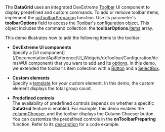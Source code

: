 The **DataGrid** uses an integrated DevExtreme [Toolbar](/Demos/WidgetsGallery/Demo/Toolbar/Overview/) UI component to display predefined and custom commands. To add or remove toolbar items, implement the [onToolbarPreparing](/Documentation/ApiReference/UI_Widgets/dxDataGrid/Configuration/#onToolbarPreparing) function. Use its parameter's **toolbarOptions** field to access the [Toolbar's configuration](/Documentation/ApiReference/UI_Widgets/dxToolbar/Configuration/) object. This object includes the command collection: the **toolbarOptions**.[items](/Documentation/ApiReference/UI_Widgets/dxToolbar/Configuration/items/) array.

This demo illustrates how to add the following items to the toolbar:

- **DevExtreme UI components**        
Specify a [UI component](/Documentation/ApiReference/UI_Widgets/dxToolbar/Configuration/items/#UI component) that you want to add and its [options](/Documentation/ApiReference/UI_Widgets/dxToolbar/Configuration/items/#options). In this demo, we extended the toolbar's item collection with a [Button](/Demos/WidgetsGallery/Demo/Button/PredefinedTypes/) and a [SelectBox](/Demos/WidgetsGallery/Demo/SelectBox/Overview/).

- **Custom elements**       
Specify a [template](/Documentation/ApiReference/UI_Widgets/dxToolbar/Configuration/items/#template) for your custom element. In this demo, the custom element displays the total group count.

- **Predefined controls**        
The availability of predefined controls depends on whether a specific **DataGrid** feature is enabled. For example, this demo enables the [columnChooser](/Documentation/ApiReference/UI_Widgets/dxDataGrid/Configuration/columnChooser/), and the toolbar displays the Column Chooser button. You can customize the predefined controls in the **onToolbarPreparing** function. Refer to its [description](/Documentation/ApiReference/UI_Widgets/dxDataGrid/Configuration/#onToolbarPreparing) for a code example.
